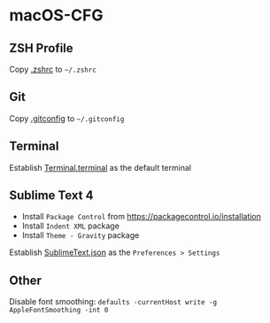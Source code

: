 # macOS-CFG

## ZSH Profile

Copy [.zshrc](https://github.com/xmollv/macOS-cfg/blob/master/.zshrc) to `~/.zshrc`

## Git

Copy [.gitconfig](https://github.com/xmollv/macOS-cfg/blob/master/.gitconfig) to `~/.gitconfig`

## Terminal

Establish [Terminal.terminal](https://github.com/xmollv/macOS-cfg/blob/master/Terminal.terminal) as the default terminal

## Sublime Text 4

- Install `Package Control` from https://packagecontrol.io/installation
- Install `Indent XML` package
- Install `Theme - Gravity` package

Establish [SublimeText.json](https://github.com/xmollv/macOS-cfg/blob/master/SublimeText.json) as the `Preferences > Settings`

## Other

Disable font smoothing: `defaults -currentHost write -g AppleFontSmoothing -int 0`
